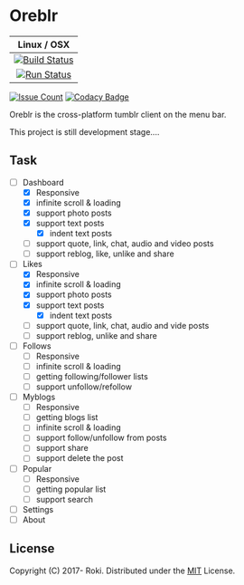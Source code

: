 # Oreblr

| Linux / OSX | 
|:-----------:|
| [![Build Status](https://travis-ci.org/falgon/oreblr.svg?branch=develop)](https://travis-ci.org/falgon/oreblr) |
| [![Run Status](https://api.shippable.com/projects/59d9b8e7183eb30700051687/badge?branch=develop)](https://app.shippable.com/github/falgon/oreblr) |

[![Issue Count](https://codeclimate.com/github/falgon/oreblr/badges/issue_count.svg)](https://codeclimate.com/github/falgon/oreblr)
[![Codacy Badge](https://api.codacy.com/project/badge/Grade/9604e7d226db4292aa76f90c6a7d244f)](https://www.codacy.com/app/falgon/oreblr?utm_source=github.com&amp;utm_medium=referral&amp;utm_content=falgon/oreblr&amp;utm_campaign=Badge_Grade)

Oreblr is the cross-platform tumblr client on the menu bar.

This project is still development stage....


## Task

- [ ] Dashboard
	- [x] Responsive
	- [x] infinite scroll & loading
	- [x] support photo posts
	- [x] support text posts
		- [x] indent text posts
	- [ ] support quote, link, chat, audio and video posts
	- [ ] support reblog, like, unlike and share
- [ ] Likes
	- [x] Responsive
	- [x] infinite scroll & loading
	- [x] support photo posts
	- [x] support text posts
		- [x] indent text posts
	- [ ] support quote, link, chat, audio and vide posts
	- [ ] support reblog, unlike and share 
- [ ] Follows
	- [ ] Responsive
	- [ ] infinite scroll & loading
	- [ ] getting following/follower lists
	- [ ] support unfollow/refollow
- [ ] Myblogs
	- [ ] Responsive
	- [ ] getting blogs list
	- [ ] infinite scroll & loading
	- [ ] support follow/unfollow from posts
	- [ ] support share
	- [ ] support delete the post
- [ ] Popular
	- [ ] Responsive
	- [ ] getting popular list
	- [ ] support search
- [ ] Settings
- [ ] About

## License
Copyright (C) 2017- Roki. Distributed under the [MIT](https://github.com/falgon/oreblr/blob/develop/LICENSE) License.
